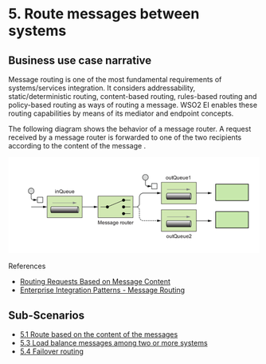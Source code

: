 # 5. Route messages between systems

## Business use case narrative

Message routing is one of the most fundamental requirements of systems/services integration. It considers 
addressability, 
static/deterministic routing, content-based routing, rules-based routing and policy-based routing as ways of routing 
a message. WSO2 EI enables these routing capabilities by means of its mediator and endpoint concepts.

The following diagram shows the behavior of a message router. A request received by a message router is forwarded to one
 of the two recipients according to the content of the message .

![5-Message-Router-behavior](images/Message-Router-behavior.png)

References
- [Routing Requests Based on Message Content](https://docs.wso2.com/display/EI640/Routing+Requests+Based+on+Message+Content)
- [Enterprise Integration Patterns - Message Routing](https://docs.wso2.com/display/IntegrationPatterns/Message+Routing)

## Sub-Scenarios
- [5.1 Route based on the content of the messages](https://github.com/wso2/product-ei/tree/product-scenarios/product-scenarios/5-Route-messages-between-systems/5.1-Route-based-on-the-content-of-the-messages)
- [5.3 Load balance messages among two or more systems](5.3-load-balance-messages-among-systems)
- [5.4 Failover routing](https://github.com/wso2/product-ei/tree/product-scenarios/product-scenarios/5-Route-messages-between-systems/5.4-Failover-routing)
